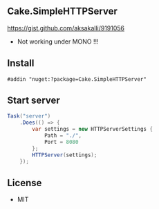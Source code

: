 ## Cake.SimpleHTTPServer

https://gist.github.com/aksakalli/9191056

- Not working under MONO !!!

## Install

```
#addin "nuget:?package=Cake.SimpleHTTPServer"
```

## Start server

```csharp
Task("server")
    .Does(() => {
        var settings = new HTTPServerSettings {
            Path = "./",
            Port = 8080
        };
        HTTPServer(settings);
    });
```

## License

- MIT